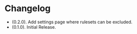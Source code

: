 # Changelog
* (0.2.0). Add settings page where rulesets can be excluded.
* (0.1.0). Initial Release.